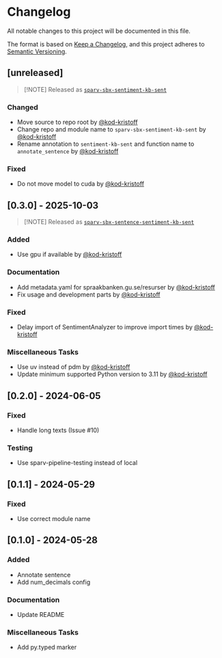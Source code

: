 # Changelog

All notable changes to this project will be documented in this file.

The format is based on [Keep a Changelog](https://keepachangelog.com/en/1.1.0/),
and this project adheres to [Semantic Versioning](https://semver.org/spec/v2.0.0.html).

## [unreleased]

> [!NOTE] Released as [`sparv-sbx-sentiment-kb-sent`](https://pypi.org/project/sparv-sbx-sentiment-kb-sent)

### Changed

- Move source to repo root by [@kod-kristoff](https://github.com/kod-kristoff)
- Change repo and module name to `sparv-sbx-sentiment-kb-sent` by [@kod-kristoff](https://github.com/kod-kristoff)
- Rename annotation to `sentiment-kb-sent` and function name to `annotate_sentence` by [@kod-kristoff](https://github.com/kod-kristoff)

### Fixed

- Do not move model to cuda by [@kod-kristoff](https://github.com/kod-kristoff)

## [0.3.0] - 2025-10-03

> [!NOTE] Released as [`sparv-sbx-sentence-sentiment-kb-sent`](https://pypi.org/project/sparv-sbx-sentence-sentiment-kb-sent)

### Added

- Use gpu if available by [@kod-kristoff](https://github.com/kod-kristoff)

### Documentation

- Add metadata.yaml for spraakbanken.gu.se/resurser by [@kod-kristoff](https://github.com/kod-kristoff)
- Fix usage and development parts by [@kod-kristoff](https://github.com/kod-kristoff)

### Fixed

- Delay import of SentimentAnalyzer to improve import times by [@kod-kristoff](https://github.com/kod-kristoff)

### Miscellaneous Tasks

- Use uv instead of pdm by [@kod-kristoff](https://github.com/kod-kristoff)
- Update minimum supported Python version to 3.11 by [@kod-kristoff](https://github.com/kod-kristoff)

## [0.2.0] - 2024-06-05

### Fixed

- Handle long texts (Issue #10)

### Testing

- Use sparv-pipeline-testing instead of local

## [0.1.1] - 2024-05-29

### Fixed

- Use correct module name

## [0.1.0] - 2024-05-28

### Added

- Annotate sentence
- Add num_decimals config

### Documentation

- Update README

### Miscellaneous Tasks

- Add py.typed marker

<!-- generated by git-cliff -->
